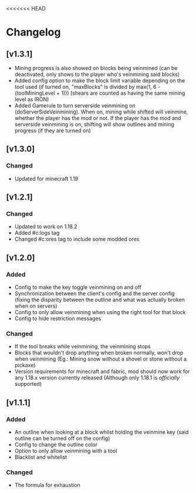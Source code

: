 <<<<<<< HEAD
# Changelog
<!-- All notable changes to this project (post version 5.3.0) will be documented in this file.

The format is based on [Keep a Changelog](https://keepachangelog.com/en/1.0.0/),
and this project adheres to [Semantic Versioning](https://semver.org/spec/v2.0.0.html). -->

<!-- 
## [Unreleased]

## [0.0.0] - year-month-day
### Added

### Changed

### Removed
 -->

## [v1.3.1]
- Mining progress is also showed on blocks being veinmined (can be deactivated, only shows to the player who's veinmining said blocks)
- Added config option to make the block limit variable depending on the tool used (if turned on, "maxBlocks" is divided by max(1, 6 - (toolMiningLevel + 1))) (shears are counted as having the same mining level as IRON)
- Added Gamerule to turn serverside veinmining on (doServerSideVeinmining). When on, mining while shifted will veinmine, whether the player has the mod or not. If the player has the mod and serverside veinmining is on, shifting will show outlines and mining progress (if they are turned on)


## [v1.3.0]
### Changed
- Updated for minecraft 1.19

## [v1.2.1]
### Changed
- Updated to work on 1.18.2
- Added #c:logs tag
- Changed #c:ores tag to include some modded ores

## [v1.2.0]
### Added
- Config to make the key toggle veinmining on and off
- Synchronization between the client's config and the server config (fixing the disparity between the outline and what was actually broken when on servers)
- Config to only allow veinmining when using the right tool for that block
- Config to hide restriction messages
### Changed
- If the tool breaks while veinmining, the veinmining stops
- Blocks that wouldn't drop anything when broken normally, won't drop when veinmining (Eg.: Mining snow without a shovel or stone without a pickaxe)
- Version requirements for minecraft and fabric, mod should now work for any 1.18.x version currently released (Although only 1.18.1 is *officially* supported)

## [v1.1.1]
### Added
- An outline when looking at a block whilst holding the veinmine key (said outline can be turned off on the config)
- Config to change the outline color
- Option to only allow veinmining with a tool
- Blacklist and whitelist
### Changed
- The formula for exhaustion

